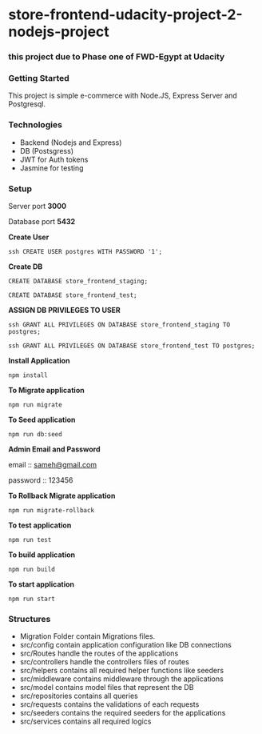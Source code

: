 # store-frontend-udacity-project-2-nodejs-project
### this project due to Phase one of FWD-Egypt at Udacity

### Getting Started 
This project is simple e-commerce with Node.JS, Express Server and Postgresql.

### Technologies
- Backend (Nodejs and Express)
- DB (Postsgress)
- JWT for Auth tokens
- Jasmine for testing

### Setup

Server port **3000**

Database port **5432**

**Create User**

``
ssh
CREATE USER postgres WITH PASSWORD '1';
``

**Create DB**

``
CREATE DATABASE store_frontend_staging;
``

``
CREATE DATABASE store_frontend_test;
``


**ASSIGN DB PRIVILEGES TO USER**

`` ssh
GRANT ALL PRIVILEGES ON DATABASE store_frontend_staging TO postgres;
``

`` ssh
GRANT ALL PRIVILEGES ON DATABASE store_frontend_test TO postgres;
``

**Install Application**

`npm install`

**To Migrate application**

`npm run migrate`

**To Seed application**

`npm run db:seed`


**Admin Email and Password**

email :: sameh@gmail.com

password :: 123456

**To Rollback Migrate application**

`npm run migrate-rollback`

**To test application**

`npm run test`


**To build application**

`npm run build`

**To start application**

`npm run start`


### Structures

- Migration Folder contain Migrations files.
- src/config contain application configuration like DB connections
- src/Routes handle the routes of the applications
- src/controllers handle the controllers files of routes
- src/helpers contains all required helper functions like seeders
- src/middleware contains middleware through the applications
- src/model contains model files that represent the DB
- src/repositories contains all queries
- src/requests contains the validations of each requests
- src/seeders contains the required seeders for the applications
- src/services contains all required logics
